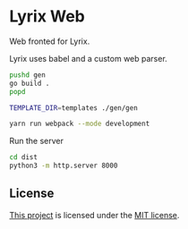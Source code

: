 Lyrix Web
=========

Web fronted for Lyrix. 


Lyrix uses babel and a custom web parser. 

```bash
pushd gen
go build .
popd

TEMPLATE_DIR=templates ./gen/gen

yarn run webpack --mode development
```

Run the server
```bash
cd dist 
python3 -m http.server 8000
```

License
-------
[This project](https://github.com/lyrix-music/web) is licensed under the [MIT license](./LICENSE).
